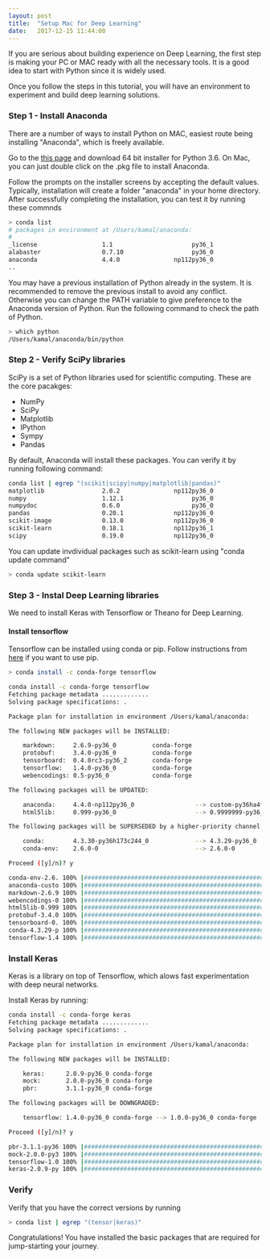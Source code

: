 ```yaml
---
layout: post
title:  "Setup Mac for Deep Learning"
date:   2017-12-15 11:44:00
---
```


If you are serious about building experience on Deep Learning, the first step 
is making your PC or MAC ready with all the necessary tools. It is a good idea to start
with Python since it is widely used.  

Once you follow the steps in this tutorial, you will have an environment to experiment 
and build deep learning solutions.

### Step 1 - Install Anaconda

There are a number of ways to install Python on MAC, easiest route being installing
 "Anaconda", which is freely available.

Go to the [this page](https://conda.io/miniconda.html) and download 64 bit installer 
for Python 3.6. On Mac, you can just double click on the .pkg file to install Anaconda.

Follow the prompts on the installer screens by accepting the default values. Typically,
installation will create a folder "anaconda" in your home directory.
After successfully completing the installation, you can test it by running these
commnds

```bash
> conda list
# packages in environment at /Users/kamal/anaconda:
#
_license                  1.1                      py36_1
alabaster                 0.7.10                   py36_0
anaconda                  4.4.0               np112py36_0
..
```

You may have a previous installation of Python already in the system. It is recommended
to remove the previous install to avoid any conflict. Otherwise you can change the
PATH variable to give preference to the Anaconda version of Python. Run the following
command to check the path of Python.

```bash
> which python
/Users/kamal/anaconda/bin/python
```

### Step 2 - Verify SciPy libraries
SciPy is a set of Python libraries used for scientific computing. These are the core
pacakges:

* NumPy
* SciPy
* Matplotlib
* IPython
* Sympy
* Pandas

By default, Anaconda will install these packages. You can verify it by running following
command:

```bash
conda list | egrep "(scikit|scipy|numpy|matplotlib|pandas)"
matplotlib                2.0.2               np112py36_0
numpy                     1.12.1                   py36_0
numpydoc                  0.6.0                    py36_0
pandas                    0.20.1              np112py36_0
scikit-image              0.13.0              np112py36_0
scikit-learn              0.18.1              np112py36_1
scipy                     0.19.0              np112py36_0
```

You can update invdividual packages such as scikit-learn using "conda update command"

```bash
> conda update scikit-learn
```

### Step 3 - Instal Deep Learning libraries

We need to install Keras with Tensorflow or Theano for Deep Learning. 

#### Install tensorflow

Tensorflow can be installed using conda or pip. Follow instructions from [here](https://www.tensorflow.org/install/install_mac) 
if you want to use pip.

```bash
> conda install -c conda-forge tensorflow

conda install -c conda-forge tensorflow
Fetching package metadata .............
Solving package specifications: .

Package plan for installation in environment /Users/kamal/anaconda:

The following NEW packages will be INSTALLED:

    markdown:     2.6.9-py36_0          conda-forge
    protobuf:     3.4.0-py36_0          conda-forge
    tensorboard:  0.4.0rc3-py36_2       conda-forge
    tensorflow:   1.4.0-py36_0          conda-forge
    webencodings: 0.5-py36_0            conda-forge

The following packages will be UPDATED:

    anaconda:     4.4.0-np112py36_0                 --> custom-py36ha4fed55_0
    html5lib:     0.999-py36_0                      --> 0.9999999-py36_0      conda-forge

The following packages will be SUPERSEDED by a higher-priority channel:

    conda:        4.3.30-py36h173c244_0             --> 4.3.29-py36_0         conda-forge
    conda-env:    2.6.0-0                           --> 2.6.0-0               conda-forge

Proceed ([y]/n)? y

conda-env-2.6. 100% |#####################################################################| Time: 0:00:00 726.31 kB/s
anaconda-custo 100% |#####################################################################| Time: 0:00:00   4.09 MB/s
markdown-2.6.9 100% |#####################################################################| Time: 0:00:00 601.81 kB/s
webencodings-0 100% |#####################################################################| Time: 0:00:00   3.41 MB/s
html5lib-0.999 100% |#####################################################################| Time: 0:00:00 711.88 kB/s
protobuf-3.4.0 100% |#####################################################################| Time: 0:00:01   2.53 MB/s
tensorboard-0. 100% |#####################################################################| Time: 0:00:00   2.32 MB/s
conda-4.3.29-p 100% |#####################################################################| Time: 0:00:00   1.88 MB/s
tensorflow-1.4 100% |#####################################################################| Time: 0:00:14   2.30 MB/s
```

### Install Keras
Keras is a library on top of Tensorflow, which alows fast experimentation with deep
neural networks.

Install Keras by running:

```bash
conda install -c conda-forge keras
Fetching package metadata .............
Solving package specifications: .

Package plan for installation in environment /Users/kamal/anaconda:

The following NEW packages will be INSTALLED:

    keras:      2.0.9-py36_0 conda-forge
    mock:       2.0.0-py36_0 conda-forge
    pbr:        3.1.1-py36_0 conda-forge

The following packages will be DOWNGRADED:

    tensorflow: 1.4.0-py36_0 conda-forge --> 1.0.0-py36_0 conda-forge

Proceed ([y]/n)? y

pbr-3.1.1-py36 100% |#####################################################################| Time: 0:00:00 665.21 kB/s
mock-2.0.0-py3 100% |#####################################################################| Time: 0:00:00 918.28 kB/s
tensorflow-1.0 100% |#####################################################################| Time: 0:00:16   2.06 MB/s
keras-2.0.9-py 100% |#####################################################################| Time: 0:00:00   1.70 MB/s
```

### Verify

Verify that you have the correct versions by running 

```bash
> conda list | egrep "(tensor|keras)"
```

Congratulations! You have installed the basic packages that are required for jump-starting
your journey. 